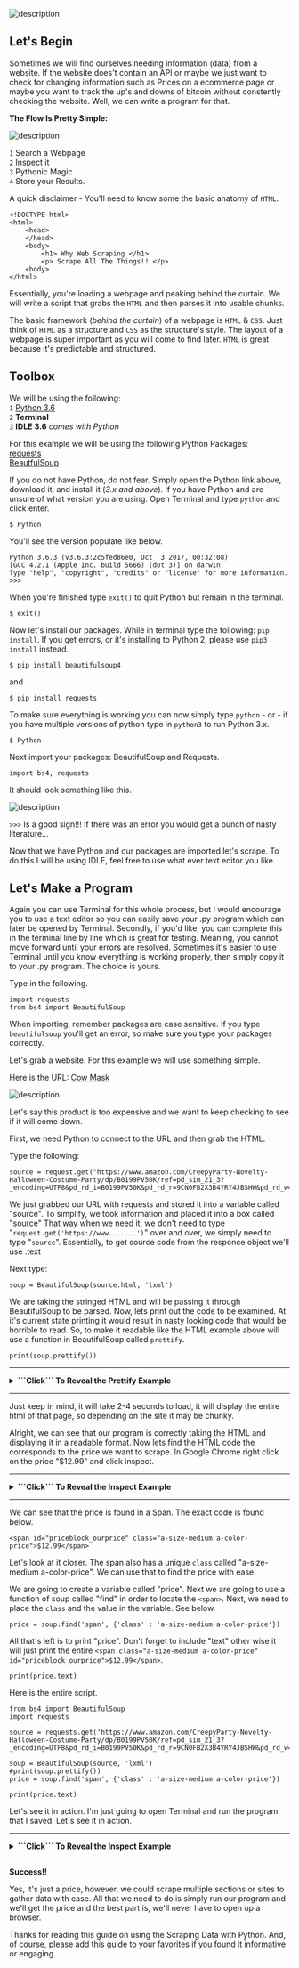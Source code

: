 ![description](https://raw.githubusercontent.com/pluralsight/guides/master/images/310d6edd-b569-408a-a61d-f6d9a9a9eb61.png)


## Let's Begin

Sometimes we will find ourselves needing information (data) from a website.  If the website does't contain an API or maybe we just want to check for changing information such as Prices on a ecommerce page or maybe you want to track the up's and downs of bitcoin without constently checking the website.  Well, we can write a program for that.  



<b>The Flow Is Pretty Simple:</b> 

![description](https://raw.githubusercontent.com/pluralsight/guides/master/images/11fcf0ee-8e70-46e4-8850-bd19e36e98e1.png)

`1` Search a Webpage<br>
`2` Inspect it<br>
`3` Pythonic Magic<br>
`4` Store your Results.


A quick disclaimer - You'll need to know some the basic anatomy of `HTML`.

```
<!DOCTYPE html>  
<html>  
    <head>
    </head>
    <body>
        <h1> Why Web Scraping </h1>
        <p> Scrape All The Things!! </p>
    <body>
</html>
```

Essentially, you're loading a webpage and peaking behind the curtain.  We will write a script that grabs the `HTML` and then parses it into usable chunks.

The basic framework (_behind the curtain_) of a webpage is `HTML` & `CSS`.  Just think of `HTML` as a structure and `CSS` as the structure's style.  The layout of a webpage is super important as you will come to find later.  `HTML` is great because it's predictable and structured.  


## Toolbox


We will be using the following:  <br>
`1` [Python 3.6](https://www.python.org/downloads/)<br> 
`2` **Terminal** <br>
`3` **IDLE 3.6** _comes with Python_

For this example we will be using the following Python Packages:<br>
[requests](https://pypi.python.org/pypi/requests/2.12.1)<br>
[BeautfulSoup](https://pypi.python.org/pypi/BeautifulSoup/3.2.1)<br>


If you do not have Python, do not fear.  Simply open the Python link above, download it, and install it (_3.x and above_).
If you have Python and are unsure of what version you are using.  Open Terminal and type `python` and click enter.

```
$ Python
```
You'll see the version populate like below. 
```
Python 3.6.3 (v3.6.3:2c5fed86e0, Oct  3 2017, 00:32:08) 
[GCC 4.2.1 (Apple Inc. build 5666) (dot 3)] on darwin
Type "help", "copyright", "credits" or "license" for more information.
>>>
```
When you're finished type `exit()` to quit Python but remain in the terminal.
```
$ exit()
```


Now let's install our packages.  While in terminal type the following: `pip install`.  If you get errors, or it's installing to Python 2, please use `pip3 install` instead.
```
$ pip install beautifulsoup4
```
and
```
$ pip install requests
```


To make sure everything is working you can now simply type `python` - or -  if you have multiple versions of python type in `python3` to run Python 3.x.  

```
$ Python

```

Next import your packages: BeautifulSoup and Requests.  

```
import bs4, requests
```


It should look something like this.


![description](https://raw.githubusercontent.com/pluralsight/guides/master/images/7f4a6c09-7cf4-4ae0-9979-60564e48e407.gif)



```>>>``` Is a good sign!!!  If there was an error you would get a bunch of nasty literature...

Now that we have Python and our packages are imported let's scrape.  To do this I will be using IDLE, feel free to use what ever text editor you like.  

 




## Let's Make a Program

Again you can use Terminal for this whole process, but I would encourage you to use a text editor so you can easily save your .py program which can later be opened by Terminal.  Secondly, if you'd like, you can complete this in the terminal line by line which is great for testing.  Meaning, you cannot move forward until your errors are resolved.  Sometimes it's easier to use Terminal until you know everything is working properly, then simply copy it to your .py program.  The choice is yours.  

Type in the following.
```
import requests
from bs4 import BeautifulSoup
```
When importing, remember packages are case sensitive. If you type `beautifulsoup` you'll get an error, so make sure you type your packages correctly. 

 Let's grab a website.  For this example we will use something simple.  

Here is the URL:  [Cow Mask](https://www.amazon.com/CreepyParty-Novelty-Halloween-Costume-Party/dp/B0199PV50K/ref=pd_sim_21_3?_encoding=UTF8&pd_rd_i=B0199PV50K&pd_rd_r=9CN0FB2X3B4YRY4JBSHW&pd_rd_w=yoPuL&pd_rd_wg=AsYde&psc=1&refRID=9CN0FB2X3B4YRY4JBSHW)

![description](https://raw.githubusercontent.com/pluralsight/guides/master/images/c55c896d-a5f7-4a85-ad53-7c78bf1d06b7.41)

Let's say this product is too expensive and we want to keep checking to see if it will come down.  

First, we need Python to connect to the URL and then grab the HTML.

Type the following:
```
source = request.get("https://www.amazon.com/CreepyParty-Novelty-Halloween-Costume-Party/dp/B0199PV50K/ref=pd_sim_21_3?_encoding=UTF8&pd_rd_i=B0199PV50K&pd_rd_r=9CN0FB2X3B4YRY4JBSHW&pd_rd_w=yoPuL&pd_rd_wg=AsYde&psc=1&refRID=9CN0FB2X3B4YRY4JBSHW").text
```
We just grabbed our URL with requests and stored it into a variable called "source".  To simplify, we took information and placed it into a box called "source"  That way when we need it, we don't need to type "`request.get('https://www.......')`" over and over, we simply need to type "`source`".  Essentially, to get source code from the responce object we'll use .text

Next type:

```
soup = BeautifulSoup(source.html, 'lxml')
```

We are taking the stringed HTML and will be passing it through BeautifulSoup to be parsed.  Now, lets print out the code to be examined.  At it's current state printing it would result in nasty looking code that would be horrible to read.  So, to make it readable like the HTML example above will use a function in BeautifulSoup called `prettify`.  

```
print(soup.prettify())
```
---

<details>
<summary><b>```Click``` To Reveal the Prettify Example</b></summary>
<br>

![description](https://raw.githubusercontent.com/pluralsight/guides/master/images/484f3ec9-d1d6-4aa8-af4f-054dc7e8ccc1.gif)
</details>

---




Just keep in mind, it will take 2-4 seconds to load, it will display the entire html of that page, so depending on the site it may be chunky.

Alright, we can see that our program is correctly taking the HTML and displaying it in a readable format.  Now lets find the HTML code the corresponds to the price we want to scrape.  In Google Chrome right click on the price "$12.99" and click inspect.

---

<details>
<summary><b>```Click``` To Reveal the Inspect Example</b></summary>
<br>

![description](https://raw.githubusercontent.com/pluralsight/guides/master/images/09ebee42-dc62-4f2d-89d5-07315f00f8ca.gif)
</details>

---



We can see that the price is found in a Span.  The exact code is found below.

```
<span id="priceblock_ourprice" class="a-size-medium a-color-price">$12.99</span>
```

Let's look at it closer.  The span also has a unique `class` called "a-size-medium a-color-price".  We can use that to find the price with ease.  

We are going to create a variable called "price".  Next we are going to use a function of soup called "find" in order to locate the `<span>`. Next, we need to place the `class` and the value in the variable.  See below. 

```
price = soup.find('span', {'class' : 'a-size-medium a-color-price'})
```

All that's left is to print "price".  Don't forget to include "text" other wise it will just print the entire `<span class="a-size-medium a-color-price" id="priceblock_ourprice">$12.99</span>`.

```
print(price.text)
```

Here is the entire script.

```
from bs4 import BeautifulSoup
import requests 

source = requests.get('https://www.amazon.com/CreepyParty-Novelty-Halloween-Costume-Party/dp/B0199PV50K/ref=pd_sim_21_3?_encoding=UTF8&pd_rd_i=B0199PV50K&pd_rd_r=9CN0FB2X3B4YRY4JBSHW&pd_rd_w=yoPuL&pd_rd_wg=AsYde&psc=1&refRID=9CN0FB2X3B4YRY4JBSHW').text

soup = BeautifulSoup(source, 'lxml')
#print(soup.prettify())
price = soup.find('span', {'class' : 'a-size-medium a-color-price'})

print(price.text)
```

Let's see it in action.  I'm just going to open Terminal and run the program that I saved.  Let's see it in action. 

---

<details>
<summary><b>```Click``` To Reveal the Inspect Example</b></summary>
<br>

![description](https://raw.githubusercontent.com/pluralsight/guides/master/images/77c421ef-b1d4-49b6-b4ea-d14a59631d28.gif)
</details>

---



**Success!!**   

Yes, it's just a price, however, we could scrape multiple sections or sites to gather data with ease. All that we need to do is simply run our program and we'll get the price and the best part is, we'll never have to open up a browser.

Thanks for reading this guide on using the Scraping Data with Python.  And, of course, please add this guide to your favorites if you found it informative or engaging.





